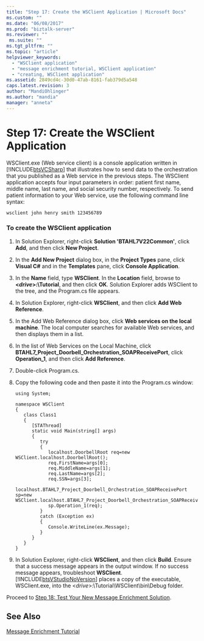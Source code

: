 ```yaml
---
title: "Step 17: Create the WSClient Application | Microsoft Docs"
ms.custom: ""
ms.date: "06/08/2017"
ms.prod: "biztalk-server"
ms.reviewer: ""
 ms.suite: ""
ms.tgt_pltfrm: ""
ms.topic: "article"
helpviewer_keywords: 
  - "WSClient application"
  - "message enrichment tutorial, WSClient application"
  - "creating, WSClient application"
ms.assetid: 2849cd4c-30d0-47ab-8161-fab379d5a548
caps.latest.revision: 3
author: "MandiOhlinger"
ms.author: "mandia"
manager: "anneta"
---
```

# Step 17: Create the WSClient Application
WSClient.exe (Web service client) is a console application written in [!INCLUDE[btsVCSharp](../../includes/btsvcsharp-md.md)] that illustrates how to send data to the orchestration that you published as a Web service in the previous steps. The WSClient application accepts four input parameters in order: patient first name, middle name, last name, and social security number, respectively. To send patient information to your Web service, use the following command line syntax:  
  
```  
wsclient john henry smith 123456789  
```  
  
### To create the WSClient application  
  
1.  In Solution Explorer, right-click **Solution 'BTAHL7V22Common'**, click **Add**, and then click **New Project**.  
  
2.  In the **Add New Project** dialog box, in the **Project Types** pane, click **Visual C#** and in the **Templates** pane, click **Console Application**.  
  
3.  In the **Name** field, type **WSClient**. In the **Location** field, browse to **\<*drive*>:\Tutorial**, and then click **OK**. Solution Explorer adds WSClient to the tree, and the Program.cs file appears.  
  
4.  In Solution Explorer, right-click **WSClient**, and then click **Add Web Reference**.  
  
5.  In the Add Web Reference dialog box, click **Web services on the local machine**. The local computer searches for available Web services, and then displays them in a list.  
  
6.  In the list of Web Services on the Local Machine, click **BTAHL7_Project_Doorbell_Orchestration_SOAPReceivePort**, click **Operation_1**, and then click **Add Reference**.  
  
7.  Double-click Program.cs.  
  
8.  Copy the following code and then paste it into the Program.cs window:  
  
    ```  
    using System;  
  
    namespace WSClient  
    {  
       class Class1  
       {  
          [STAThread]  
          static void Main(string[] args)  
          {  
             try   
             {  
                localhost.DoorbellRoot req=new WSClient.localhost.DoorbellRoot();  
                req.FirstName=args[0];  
                req.MiddleName=args[1];  
                req.LastName=args[2];  
                req.SSN=args[3];  
                localhost.BTAHL7_Project_Doorbell_Orchestration_SOAPReceivePort sp=new WSClient.localhost.BTAHL7_Project_Doorbell_Orchestration_SOAPReceivePort();  
                sp.Operation_1(req);  
             }  
             catch (Exception ex)  
             {  
                Console.WriteLine(ex.Message);  
             }  
          }  
       }  
    }  
    ```  
  
9. In Solution Explorer, right-click **WSClient**, and then click **Build**. Ensure that a success message appears in the output window. If no success message appears, troubleshoot **WSClient**. [!INCLUDE[btsVStudioNoVersion](../../includes/btsvstudionoversion-md.md)] places a copy of the executable, WSClient.exe, into the \<*drive*>:\Tutorial\WSClient\bin\Debug folder.  
  
 Proceed to [Step 18: Test Your New Message Enrichment Solution](../../adapters-and-accelerators/accelerator-hl7/step-18-test-your-new-message-enrichment-solution.md).  
  
## See Also  
 [Message Enrichment Tutorial](../../adapters-and-accelerators/accelerator-hl7/message-enrichment-tutorial.md)